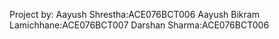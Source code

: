 Project by:
Aayush Shrestha:ACE076BCT006
Aayush Bikram Lamichhane:ACE076BCT007
Darshan Sharma:ACE076BCT006
